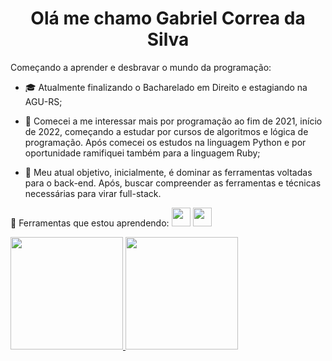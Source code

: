 <h1 align="center">Olá me chamo Gabriel Correa da Silva</h1>
Começando a aprender e desbravar o mundo da programação:

- :mortar_board: Atualmente finalizando o Bacharelado em Direito e estagiando na AGU-RS;

- :milky_way: Comecei a me interessar mais por programação ao fim de 2021, início de 2022, começando a estudar por cursos de algoritmos e lógica de programação. Após comecei os estudos na linguagem Python e por oportunidade ramifiquei também para a linguagem Ruby;
- :space_invader: Meu atual objetivo, inicialmente, é dominar as ferramentas voltadas para o back-end. Após, buscar compreender as ferramentas e técnicas necessárias para virar full-stack.

:school_satchel: Ferramentas que estou aprendendo: 
<img src="https://cdn.jsdelivr.net/gh/devicons/devicon/icons/python/python-original.svg" width="30" height="30"/>             <img src="https://cdn.jsdelivr.net/gh/devicons/devicon/icons/ruby/ruby-original-wordmark.svg" width="30" height="30"/>


<div>
<a href="https://github.com/seu-usuário-aqui">
<img height="180em" src="https://github-readme-stats.vercel.app/api/top-langs/?username=Gabriel-Correa&layout=compact&langs_count=7&theme=dracula"/>
<img height="180em" src="https://github-readme-stats.vercel.app/api?username=Gabriel-Correa&show_icons=true&theme=dracula&include_all_commits=true&count_private=true"/>
</div>
<!--
�

- 🔭 I’m currently working on ...
- 🌱 I’m currently learning ...
- 👯 I’m looking to collaborate on ...
- 🤔 I’m looking for help with ...
- 💬 Ask me about ...
- 📫 How to reach me: ...
- 😄 Pronouns: ...
- ⚡ Fun fact: ...
-->
